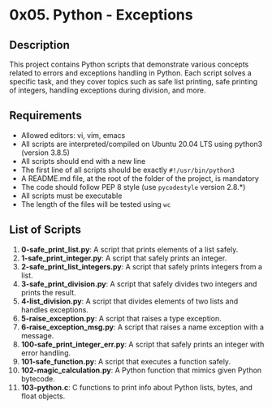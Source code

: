 # 0x05. Python - Exceptions

## Description
This project contains Python scripts that demonstrate various concepts related to errors and exceptions handling in Python. Each script solves a specific task, and they cover topics such as safe list printing, safe printing of integers, handling exceptions during division, and more.

## Requirements
- Allowed editors: vi, vim, emacs
- All scripts are interpreted/compiled on Ubuntu 20.04 LTS using python3 (version 3.8.5)
- All scripts should end with a new line
- The first line of all scripts should be exactly `#!/usr/bin/python3`
- A README.md file, at the root of the folder of the project, is mandatory
- The code should follow PEP 8 style (use `pycodestyle` version 2.8.*)
- All scripts must be executable
- The length of the files will be tested using `wc`

## List of Scripts
1. **0-safe_print_list.py**: A script that prints elements of a list safely.
2. **1-safe_print_integer.py**: A script that safely prints an integer.
3. **2-safe_print_list_integers.py**: A script that safely prints integers from a list.
4. **3-safe_print_division.py**: A script that safely divides two integers and prints the result.
5. **4-list_division.py**: A script that divides elements of two lists and handles exceptions.
6. **5-raise_exception.py**: A script that raises a type exception.
7. **6-raise_exception_msg.py**: A script that raises a name exception with a message.
8. **100-safe_print_integer_err.py**: A script that safely prints an integer with error handling.
9. **101-safe_function.py**: A script that executes a function safely.
10. **102-magic_calculation.py**: A Python function that mimics given Python bytecode.
11. **103-python.c**: C functions to print info about Python lists, bytes, and float objects.
